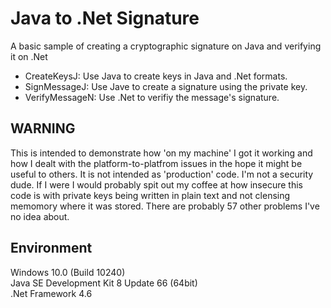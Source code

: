 # Java to .Net Signature

A basic sample of creating a cryptographic signature on Java and verifying 
it on .Net

  - CreateKeysJ: Use Java to create keys in Java and .Net formats.
  - SignMessageJ: Use Jave to create a signature using the private key.
  - VerifyMessageN: Use .Net to verifiy the message's signature.


## WARNING

This is intended to demonstrate how 'on my machine' I got it working and
how I dealt with the platform-to-platfrom issues in the hope it might be
useful to others.  It is not intended as 'production' code. I'm not a
security dude.  If I were I would probably spit out my coffee at how
insecure this code is with private keys being written in plain text and 
not clensing memomory where it was stored.  There are probably 57 other
problems I've no idea about.


## Environment

Windows 10.0 (Build 10240)  
Java SE Development Kit 8 Update 66 (64bit)  
.Net Framework 4.6  